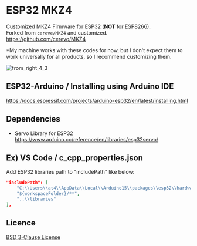 # ESP32 MKZ4
Customized MKZ4 Firmware for ESP32 (**NOT** for ESP8266).  
Forked from `cereve/MKZ4` and customized.  
https://github.com/cerevo/MKZ4

*My machine works with these codes for now, but I don't expect them to work universally for all products, so I recommend customizing them.

![from_right_4_3](https://user-images.githubusercontent.com/1344010/174665008-7c383e6b-36a1-4dbc-9a13-ddf7250322fe.png)


## ESP32-Arduino / Installing using Arduino IDE

https://docs.espressif.com/projects/arduino-esp32/en/latest/installing.html


## Dependencies

- Servo Library for ESP32
https://www.arduino.cc/reference/en/libraries/esp32servo/


## Ex) VS Code / c_cpp_properties.json

Add ESP32 libraries path to "includePath" like below:

```.vscode/c_cpp_properties.json
"includePath": [
    "C:\\Users\\at4\\AppData\\Local\\Arduino15\\packages\\esp32\\hardware\\esp32\\2.0.2\\libraries",
    "${workspaceFolder}/**",
    "..\\libraries"
],
```


## Licence

[BSD 3-Clause License](https://opensource.org/licenses/BSD-3-Clause)
